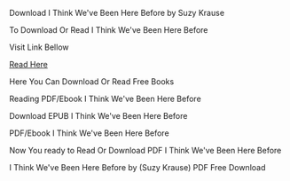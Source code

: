 Download I Think We've Been Here Before by Suzy Krause

To Download Or Read I Think We've Been Here Before

Visit Link Bellow

[Read Here](https://mobionlines.web.app/slippers/198190462-i-think-we-ve-been-here-before)

Here You Can Download Or Read Free Books

Reading PDF/Ebook I Think We've Been Here Before

Download EPUB I Think We've Been Here Before

PDF/Ebook I Think We've Been Here Before

Now You ready to Read Or Download PDF I Think We've Been Here Before

I Think We've Been Here Before by (Suzy Krause) PDF Free Download
